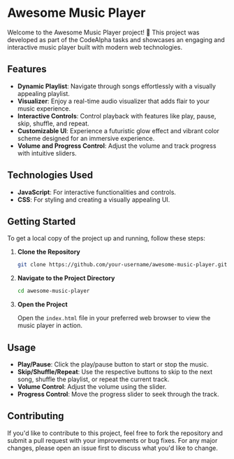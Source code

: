 # Awesome Music Player

Welcome to the Awesome Music Player project! 🎵 This project was developed as part of the CodeAlpha tasks and showcases an engaging and interactive music player built with modern web technologies.

## Features

- **Dynamic Playlist**: Navigate through songs effortlessly with a visually appealing playlist.
- **Visualizer**: Enjoy a real-time audio visualizer that adds flair to your music experience.
- **Interactive Controls**: Control playback with features like play, pause, skip, shuffle, and repeat.
- **Customizable UI**: Experience a futuristic glow effect and vibrant color scheme designed for an immersive experience.
- **Volume and Progress Control**: Adjust the volume and track progress with intuitive sliders.

## Technologies Used

- **JavaScript**: For interactive functionalities and controls.
- **CSS**: For styling and creating a visually appealing UI.

## Getting Started

To get a local copy of the project up and running, follow these steps:

1. **Clone the Repository**

   ```bash
   git clone https://github.com/your-username/awesome-music-player.git
   ```

2. **Navigate to the Project Directory**

   ```bash
   cd awesome-music-player
   ```

3. **Open the Project**

   Open the `index.html` file in your preferred web browser to view the music player in action.

## Usage

- **Play/Pause**: Click the play/pause button to start or stop the music.
- **Skip/Shuffle/Repeat**: Use the respective buttons to skip to the next song, shuffle the playlist, or repeat the current track.
- **Volume Control**: Adjust the volume using the slider.
- **Progress Control**: Move the progress slider to seek through the track.

## Contributing

If you'd like to contribute to this project, feel free to fork the repository and submit a pull request with your improvements or bug fixes. For any major changes, please open an issue first to discuss what you'd like to change.

